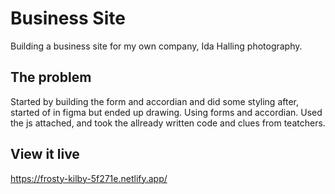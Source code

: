 # Business Site

Building a business site for my own company, Ida Halling photography.

## The problem

Started by building the form and accordian and did some styling after, started of in figma but ended up drawing. 
Using forms and accordian. Used the js attached, and took the allready written code and clues from teatchers. 

## View it live

https://frosty-kilby-5f271e.netlify.app/